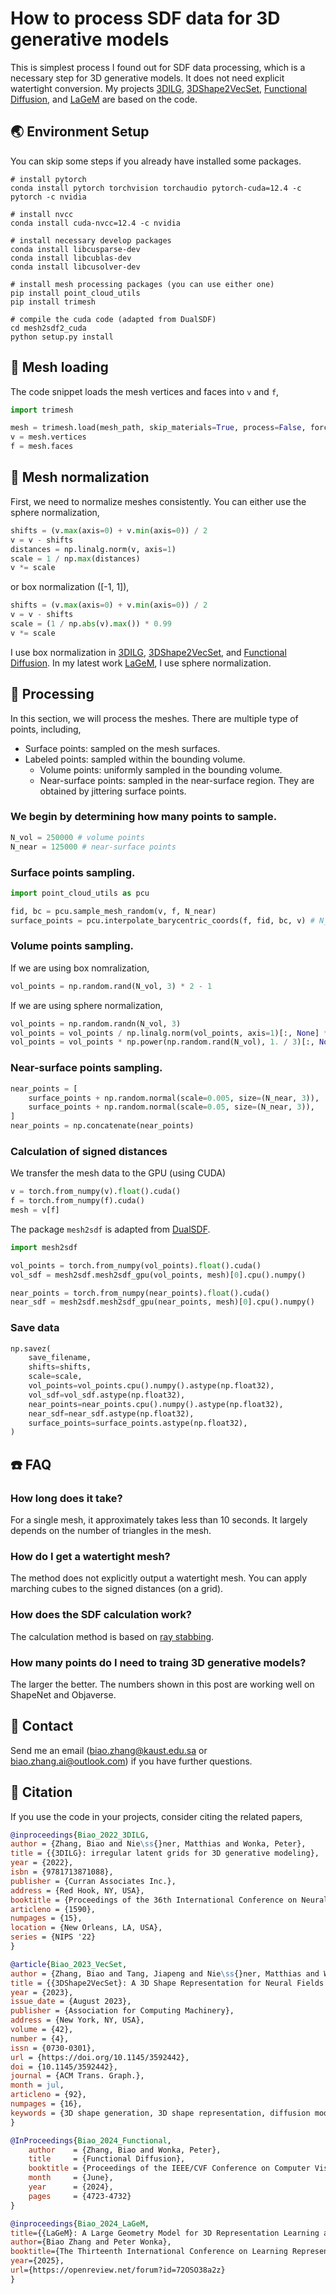
# How to process SDF data for 3D generative models

This is simplest process I found out for SDF data processing, which is a necessary step for 3D generative models. It does not need explicit watertight conversion. My projects [3DILG](https://github.com/1zb/3DILG), [3DShape2VecSet](https://github.com/1zb/3DShape2VecSet), [Functional Diffusion](https://1zb.github.io/functional-diffusion/), and [LaGeM](https://1zb.github.io/LaGeM) are based on the code.

## :earth_asia: Environment Setup
You can skip some steps if you already have installed some packages.

```
# install pytorch
conda install pytorch torchvision torchaudio pytorch-cuda=12.4 -c pytorch -c nvidia

# install nvcc
conda install cuda-nvcc=12.4 -c nvidia

# install necessary develop packages
conda install libcusparse-dev
conda install libcublas-dev
conda install libcusolver-dev

# install mesh processing packages (you can use either one)
pip install point_cloud_utils
pip install trimesh

# compile the cuda code (adapted from DualSDF)
cd mesh2sdf2_cuda
python setup.py install
```

## :floppy_disk: Mesh loading

The code snippet loads the mesh vertices and faces into `v` and `f`,
```python
import trimesh

mesh = trimesh.load(mesh_path, skip_materials=True, process=False, force='mesh')
v = mesh.vertices
f = mesh.faces
```

## :pencil: Mesh normalization
First, we need to normalize meshes consistently. You can either use the sphere normalization,
```python
shifts = (v.max(axis=0) + v.min(axis=0)) / 2
v = v - shifts
distances = np.linalg.norm(v, axis=1)
scale = 1 / np.max(distances)
v *= scale
```
or box normalization ([-1, 1]),

```python
shifts = (v.max(axis=0) + v.min(axis=0)) / 2
v = v - shifts
scale = (1 / np.abs(v).max()) * 0.99
v *= scale
```

I use box normalization in [3DILG](https://github.com/1zb/3DILG), [3DShape2VecSet](https://github.com/1zb/3DShape2VecSet), and [Functional Diffusion](https://1zb.github.io/functional-diffusion/). In my latest work [LaGeM](https://1zb.github.io/LaGeM), I use sphere normalization.

## :hammer: Processing

In this section, we will process the meshes. There are multiple type of points, including,

- Surface points: sampled on the mesh surfaces.
- Labeled points: sampled within the bounding volume.
    + Volume points: uniformly sampled in the bounding volume.
    + Near-surface points: sampled in the near-surface region. They are obtained by jittering surface points.

### We begin by determining how many points to sample.

```python
N_vol = 250000 # volume points
N_near = 125000 # near-surface points
```

### Surface points sampling.
```python
import point_cloud_utils as pcu

fid, bc = pcu.sample_mesh_random(v, f, N_near)
surface_points = pcu.interpolate_barycentric_coords(f, fid, bc, v) # N_near x 3
```

### Volume points sampling.

If we are using box nomralization,
```python
vol_points = np.random.rand(N_vol, 3) * 2 - 1
```
If we are using sphere normalization,
```python
vol_points = np.random.randn(N_vol, 3)
vol_points = vol_points / np.linalg.norm(vol_points, axis=1)[:, None] * np.sqrt(3)
vol_points = vol_points * np.power(np.random.rand(N_vol), 1. / 3)[:, None]
```

### Near-surface points sampling.
```python
near_points = [
    surface_points + np.random.normal(scale=0.005, size=(N_near, 3)),
    surface_points + np.random.normal(scale=0.05, size=(N_near, 3)),
]
near_points = np.concatenate(near_points)
```

### Calculation of signed distances
We transfer the mesh data to the GPU (using CUDA)
```python
v = torch.from_numpy(v).float().cuda()
f = torch.from_numpy(f).cuda()
mesh = v[f]
```
The package `mesh2sdf` is adapted from [DualSDF](https://github.com/zekunhao1995/DualSDF).
```python
import mesh2sdf

vol_points = torch.from_numpy(vol_points).float().cuda()
vol_sdf = mesh2sdf.mesh2sdf_gpu(vol_points, mesh)[0].cpu().numpy()

near_points = torch.from_numpy(near_points).float().cuda()
near_sdf = mesh2sdf.mesh2sdf_gpu(near_points, mesh)[0].cpu().numpy()
```

### Save data
```python
np.savez(
    save_filename, 
    shifts=shifts,
    scale=scale,
    vol_points=vol_points.cpu().numpy().astype(np.float32),
    vol_sdf=vol_sdf.astype(np.float32), 
    near_points=near_points.cpu().numpy().astype(np.float32), 
    near_sdf=near_sdf.astype(np.float32), 
    surface_points=surface_points.astype(np.float32),
)
```

## :phone: FAQ
### How long does it take?
For a single mesh, it approximately takes less than 10 seconds. It largely depends on the number of triangles in the mesh.
### How do I get a watertight mesh?
The method does not explicitly output a watertight mesh. You can apply marching cubes to the signed distances (on a grid).
### How does the SDF calculation work?
The calculation method is based on [ray stabbing](https://ieeexplore.ieee.org/document/1196006).
### How many points do I need to traing 3D generative models?
The larger the better. The numbers shown in this post are working well on ShapeNet and Objaverse.

## :e-mail: Contact

Send me an email (biao.zhang@kaust.edu.sa or biao.zhang.ai@outlook.com) if you have further questions.

## :blue_book: Citation

If you use the code in your projects, consider citing the related papers,
```bibtex
@inproceedings{Biao_2022_3DILG,
author = {Zhang, Biao and Nie\ss{}ner, Matthias and Wonka, Peter},
title = {{3DILG}: irregular latent grids for 3D generative modeling},
year = {2022},
isbn = {9781713871088},
publisher = {Curran Associates Inc.},
address = {Red Hook, NY, USA},
booktitle = {Proceedings of the 36th International Conference on Neural Information Processing Systems},
articleno = {1590},
numpages = {15},
location = {New Orleans, LA, USA},
series = {NIPS '22}
}
```

```bibtex
@article{Biao_2023_VecSet,
author = {Zhang, Biao and Tang, Jiapeng and Nie\ss{}ner, Matthias and Wonka, Peter},
title = {{3DShape2VecSet}: A 3D Shape Representation for Neural Fields and Generative Diffusion Models},
year = {2023},
issue_date = {August 2023},
publisher = {Association for Computing Machinery},
address = {New York, NY, USA},
volume = {42},
number = {4},
issn = {0730-0301},
url = {https://doi.org/10.1145/3592442},
doi = {10.1145/3592442},
journal = {ACM Trans. Graph.},
month = jul,
articleno = {92},
numpages = {16},
keywords = {3D shape generation, 3D shape representation, diffusion models, shape reconstruction, generative models}
}
```

```bibtex
@InProceedings{Biao_2024_Functional,
    author    = {Zhang, Biao and Wonka, Peter},
    title     = {Functional Diffusion},
    booktitle = {Proceedings of the IEEE/CVF Conference on Computer Vision and Pattern Recognition (CVPR)},
    month     = {June},
    year      = {2024},
    pages     = {4723-4732}
}
```

```bibtex
@inproceedings{Biao_2024_LaGeM,
title={{LaGeM}: A Large Geometry Model for 3D Representation Learning and Diffusion},
author={Biao Zhang and Peter Wonka},
booktitle={The Thirteenth International Conference on Learning Representations},
year={2025},
url={https://openreview.net/forum?id=72OSO38a2z}
}
```
